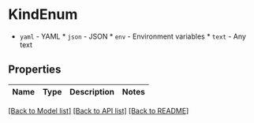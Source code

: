 # KindEnum

* `yaml` - YAML * `json` - JSON * `env` - Environment variables * `text` - Any text

## Properties

Name | Type | Description | Notes
------------ | ------------- | ------------- | -------------

[[Back to Model list]](../README.md#documentation-for-models) [[Back to API list]](../README.md#documentation-for-api-endpoints) [[Back to README]](../README.md)


